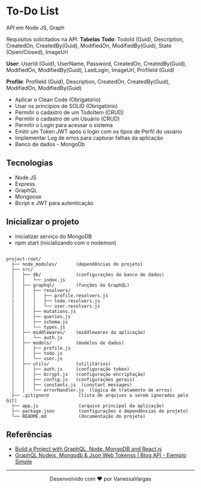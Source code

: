 # To-Do List

API em Node JS, Graph

Requisitos solicitados na API:
**Tabelas**
**Todo**: TodoId (Guid), Description, CreatedOn, CreatedBy(Guid), ModifiedOn, ModifiedBy(Guid), State (Open/Closed), ImageUrl

**User**: UserId (Guid), UserName, Password, CreatedOn, CreatedBy(Guid), ModifiedOn, ModifiedBy(Guid), LastLogin, ImageUrl, ProfileId (Guid)

**Profile**: ProfileId (Guid), Description, CreatedOn, CreatedBy(Guid), ModifiedOn, ModifiedBy(Guid)

- Aplicar o Clean Code (Obrigatório)
- Usar os princípios de SOLID (Obrigatório)
- Permitir o cadastro de um TodoItem (CRUD)
- Permitir o cadastro de um Usuário (CRUD)
- Permitir o Login para acessar o sistema
- Emitir um Token JWT após o login com os tipos de Perfil do usuário
- Implementar Log de erros para capturar falhas da aplicação
- Banco de dados - MongoDb

## Tecnologias

- Node JS
- Express
- GraphQL
- Mongoose
- Bcript e JWT para autenticação

## Inicializar o projeto

- inicializar serviço do MongoDB
- npm start (inicializando com o nodemon)

```

project-root/
  ├── node_modules/       (dependências do projeto)
  ├── src/
  │   ├── db/             (configurações do banco de dados)
  │   │   └── index.js
  │   ├── graphql/        (funções do GraphQL)
  |   │   ├── resolvers/     
  |   │   │   ├── profile.resolvers.js
  |   │   │   ├── todo.resolvers.js
  |   │   │   └── user.resolvers.js
  │   │   ├── mutations.js
  │   │   ├── queries.js
  │   │   ├── schema.js
  │   │   └── types.js
  │   ├── middlewares/    (middlewares da aplicação)
  │   │   └── auth.js
  │   ├── models/         (modelos de dados)
  │   │   ├── profile.js
  │   │   ├── todo.js
  │   │   └── user.js
  │   ├── utils/          (utilitários)
  │   │   ├── auth.js     (configuração token)
  │   │   ├── bcrypt.js   (configuração encriptação)
  │   │   ├── config.js   (configurações gerais)
  │   │   ├── constants.js  (constant messages)
  │   │   └── errorHandler.js  (lógica de tratamento de erros)
  ├── .gitignore           (lista de arquivos a serem ignorados pelo Git)
  ├── app.js               (arquivo principal da aplicação)
  ├── package.json         (configurações e dependências do projeto)
  └── README.md            (documentação do projeto)

```

## Referências
- [Build a Project with GraphQL, Node, MongoDB and React.js](https://www.youtube.com/playlist?list=PL55RiY5tL51rG1x02Yyj93iypUuHYXcB_)
- [GraphQL Nodejs, Mongodb & Json Web Tokenss | Blog API - Ejemplo Simple](https://www.youtube.com/watch?v=B7EzJOqpuw8)

<hr>
<div align="center">
Desenvolvido com ❤️ por VanessaVargas
</div>